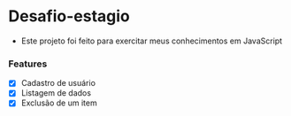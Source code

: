# Desafio-estagio

* Este projeto foi feito para exercitar meus conhecimentos em JavaScript

### Features

- [x] Cadastro de usuário
- [x] Listagem de dados
- [x] Exclusão de um item
